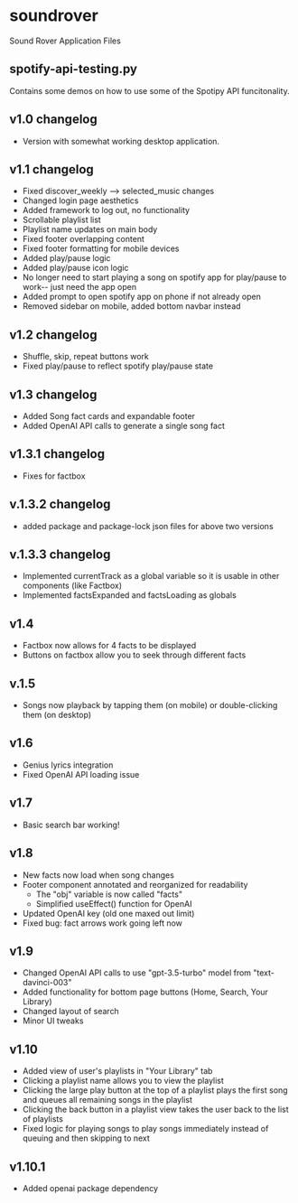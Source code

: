 # soundrover
Sound Rover Application Files
## spotify-api-testing.py
Contains some demos on how to use some of the Spotipy API funcitonality.
## v1.0 changelog
- Version with somewhat working desktop application.
## v1.1 changelog
- Fixed discover_weekly --> selected_music changes
- Changed login page aesthetics
- Added framework to log out, no functionality
- Scrollable playlist list
- Playlist name updates on main body
- Fixed footer overlapping content
- Fixed footer formatting for mobile devices
- Added play/pause logic
- Added play/pause icon logic
- No longer need to start playing a song on spotify app for play/pause to work-- just need the app open
- Added prompt to open spotify app on phone if not already open
- Removed sidebar on mobile, added bottom navbar instead
## v1.2 changelog
- Shuffle, skip, repeat buttons work
- Fixed play/pause to reflect spotify play/pause state
## v1.3 changelog
- Added Song fact cards and expandable footer
- Added OpenAI API calls to generate a single song fact
## v1.3.1 changelog
- Fixes for factbox
## v.1.3.2 changelog
- added package and package-lock json files for above two versions
## v.1.3.3 changelog
- Implemented currentTrack as a global variable so it is usable in other components (like Factbox)
- Implemented factsExpanded and factsLoading as globals
## v1.4
- Factbox now allows for 4 facts to be displayed
- Buttons on factbox allow you to seek through different facts
## v.1.5
- Songs now playback by tapping them (on mobile) or double-clicking them (on desktop)
## v1.6
- Genius lyrics integration
- Fixed OpenAI API loading issue
## v1.7 
- Basic search bar working!
## v1.8
- New facts now load when song changes
- Footer component annotated and reorganized for readability
    - The "obj" variable is now called "facts"
    - Simplified useEffect() function for OpenAI
- Updated OpenAI key (old one maxed out limit)
- Fixed bug: fact arrows work going left now
## v1.9
- Changed OpenAI API calls to use "gpt-3.5-turbo" model from "text-davinci-003"
- Added functionality for bottom page buttons (Home, Search, Your Library)
- Changed layout of search
- Minor UI tweaks
## v1.10
- Added view of user's playlists in "Your Library" tab
- Clicking a playlist name allows you to view the playlist
- Clicking the large play button at the top of a playlist plays the first song and queues all remaining songs in the playlist
- Clicking the back button in a playlist view takes the user back to the list of playlists
- Fixed logic for playing songs to play songs immediately instead of queuing and then skipping to next
## v1.10.1
- Added openai package dependency